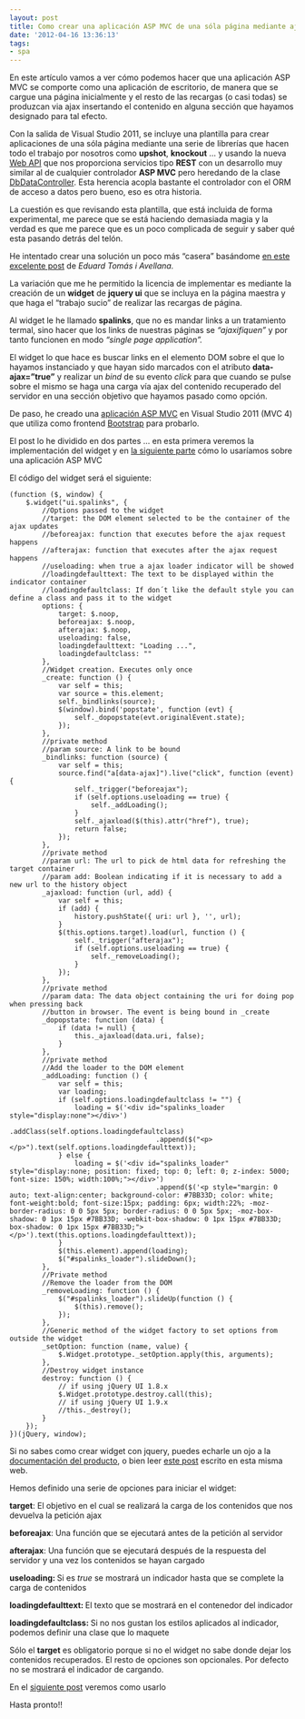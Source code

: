 ```yaml
---
layout: post
title: Como crear una aplicación ASP MVC de una sóla página mediante ajax (parte 1)
date: '2012-04-16 13:36:13'
tags:
- spa
---
```



En este artículo vamos a ver cómo podemos hacer que una aplicación ASP MVC se comporte como una aplicación de escritorio, de manera que se cargue una página inicialmente y el resto de las recargas (o casi todas) se produzcan via ajax insertando el contenido en alguna sección que hayamos designado para tal efecto.

Con la salida de Visual Studio 2011, se incluye una plantilla para crear aplicaciones de una sóla página mediante una serie de librerías que hacen todo el trabajo por nosotros como **upshot**, **knockout** … y usando la nueva [ Web API](http://www.asp.net/web-api "Web Api") que nos proporciona servicios tipo **REST** con un desarrollo muy similar al de cualquier controlador **ASP MVC** pero heredando de la clase [DbDataController](http://msdn.microsoft.com/en-us/library/hh833861%28v=vs.108%29.aspx "La clase DbDataController"). Esta herencia acopla bastante el controlador con el ORM de acceso a datos pero bueno, eso es otra historia.

La cuestión es que revisando esta plantilla, que está incluida de forma experimental, me parece que se está haciendo demasiada magia y la verdad es que me parece que es un poco complicada de seguir y saber qué esta pasando detrás del telón.

He intentado crear una solución un poco más “casera” basándome [en este excelente post](http://geeks.ms/blogs/etomas/archive/2011/10/08/aplicaciones-quot-de-una-sola-p-225-gina-con-html5-y-asp-net-mvc.aspx "Aplicaciones de una sóla página") de *Eduard Tomás i Avellana.*

La variación que me he permitido la licencia de implementar es mediante la creación de un **widget** de **jquery ui** que se incluya en la página maestra y que haga el “trabajo sucio” de realizar las recargas de página.

Al widget le he llamado **spalinks**, que no es mandar links a un tratamiento termal, sino hacer que los links de nuestras páginas se *“ajaxifiquen”* y por tanto funcionen en modo *“single page application”.*

El widget lo que hace es buscar links en el elemento DOM sobre el que lo hayamos instanciado y que hayan sido marcados con el atributo **data-ajax=”true”** y realizar un *bind* de su evento *click* para que cuando se pulse sobre el mismo se haga una carga vía ajax del contenido recuperado del servidor en una sección objetivo que hayamos pasado como opción.

De paso, he creado una [aplicación ASP MVC](http://mvcspaapplication.apphb.com/ "Aplicacion de ejemplo") en Visual Studio 2011 (MVC 4) que utiliza como frontend [Bootstrap](http://twitter.github.com/bootstrap/ "Bootstrap") para probarlo.

El post lo he dividido en dos partes … en esta primera veremos la implementación del widget y en [la siguiente parte](../../../Post/GetPostByCode/como_crear_una_aplicacion_ASP_MVC_de_una_s%C3%B3la_p%C3%A1gina_mediante_ajax_parte_2 "Como crear una aplicacion ajax ASP MVC. Parte 2") cómo lo usaríamos sobre una aplicación ASP MVC

El código del widget será el siguiente:

```language-javascript
(function ($, window) {
    $.widget("ui.spalinks", {
        //Options passed to the widget
        //target: the DOM element selected to be the container of the ajax updates
        //beforeajax: function that executes before the ajax request happens
        //afterajax: function that executes after the ajax request happens
        //useloading: when true a ajax loader indicator will be showed
        //loadingdefaulttext: The text to be displayed within the indicator container
        //loadingdefaultclass: If don´t like the default style you can define a class and pass it to the widget
        options: {
            target: $.noop,
            beforeajax: $.noop,
            afterajax: $.noop,
            useloading: false,
            loadingdefaulttext: "Loading ...",
            loadingdefaultclass: ""
        },
        //Widget creation. Executes only once
        _create: function () {
            var self = this;
            var source = this.element;
            self._bindlinks(source);
            $(window).bind('popstate', function (evt) {
                self._dopopstate(evt.originalEvent.state);
            });
        },
        //private method
        //param source: A link to be bound
        _bindlinks: function (source) {
            var self = this;
            source.find("a[data-ajax]").live("click", function (event) {
                self._trigger("beforeajax");
                if (self.options.useloading == true) {
                    self._addLoading();
                }
                self._ajaxload($(this).attr("href"), true);
                return false;
            });
        },
        //private method
        //param url: The url to pick de html data for refreshing the target container
        //param add: Boolean indicating if it is necessary to add a new url to the history object
        _ajaxload: function (url, add) {
            var self = this;
            if (add) {
                history.pushState({ uri: url }, '', url);
            }
            $(this.options.target).load(url, function () {
                self._trigger("afterajax");
                if (self.options.useloading == true) {
                    self._removeLoading();
                }
            });
        },
        //private method
        //param data: The data object containing the uri for doing pop when pressing back
        //button in browser. The event is being bound in _create
        _dopopstate: function (data) {
            if (data != null) {
                this._ajaxload(data.uri, false);
            }
        },
        //private method
        //Add the loader to the DOM element
        _addLoading: function () {
            var self = this;
            var loading;
            if (self.options.loadingdefaultclass != "") {
                loading = $('<div id="spalinks_loader style="display:none"></div>')
									.addClass(self.options.loadingdefaultclass)
									.append($("<p></p>").text(self.options.loadingdefaulttext));
            } else {
                loading = $('<div id="spalinks_loader" style="display:none; position: fixed; top: 0; left: 0; z-index: 5000; font-size: 150%; width:100%;"></div>')
									.append($('<p style="margin: 0 auto; text-align:center; background-color: #7BB33D; color: white; font-weight:bold; font-size:15px; padding: 6px; width:22%; -moz-border-radius: 0 0 5px 5px; border-radius: 0 0 5px 5px; -moz-box-shadow: 0 1px 15px #7BB33D; -webkit-box-shadow: 0 1px 15px #7BB33D; box-shadow: 0 1px 15px #7BB33D;"></p>').text(this.options.loadingdefaulttext));
            }
            $(this.element).append(loading);
            $("#spalinks_loader").slideDown();
        },
        //Private method
        //Remove the loader from the DOM
        _removeLoading: function () {
            $("#spalinks_loader").slideUp(function () {
                $(this).remove();
            });
        },
        //Generic method of the widget factory to set options from outside the widget
        _setOption: function (name, value) {
            $.Widget.prototype._setOption.apply(this, arguments);
        },
        //Destroy widget instance
        destroy: function () {
            // if using jQuery UI 1.8.x
            $.Widget.prototype.destroy.call(this);
            // if using jQuery UI 1.9.x
            //this._destroy();
        }
    });
})(jQuery, window);
```

Si no sabes como crear widget con jquery, puedes echarle un ojo a la [documentación del producto](http://wiki.jqueryui.com/w/page/12138135/Widget%20factory "jquery widget factory"), o bien leer [este post](../../../Post/GetPostByCode/creando_widgets_con_jquery "Creando widget con jquery") escrito en esta misma web.

Hemos definido una serie de opciones para iniciar el widget:

<p><strong>target</strong>: El objetivo en el cual se realizará la carga de los contenidos que nos devuelva la petición ajax</p>
<p><strong>beforeajax</strong>: Una función que se ejecutará antes de la petición al servidor</p>
<p><strong>afterajax</strong>: Una función que se ejecutará después de la respuesta del servidor y una vez los contenidos se hayan cargado</p>
<p><strong>useloading: </strong>Si es <em>true </em>se mostrará un indicador hasta que se complete la carga de contenidos<strong></strong></p>
<p><strong>loadingdefaulttext: </strong>El texto que se mostrará en el contenedor del indicador<strong></strong></p>
<p><strong>loadingdefaultclass: </strong>Si no nos gustan los estilos aplicados al indicador, podemos definir una clase que lo maquete</p>

Sólo el **target** es obligatorio porque si no el widget no sabe donde dejar los contenidos recuperados. El resto de opciones son opcionales. Por defecto no se mostrará el indicador de cargando.

En el [siguiente post](../../../Post/GetPostByCode/como_crear_una_aplicacion_ASP_MVC_de_una_s%C3%B3la_p%C3%A1gina_mediante_ajax_parte_2 "Como crear una aplicacion ajax ASP MVC. Parte 2") veremos como usarlo

Hasta pronto!!


